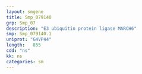 ```yaml
---
layout: smgene
title: Smp_079140
grp: Smp_07
description: "E3 ubiquitin protein ligase MARCH6"
smp: Smp_079140.1
uniprot: "G4VP44"
length:   855
cdd: "ns"
kk: ns
categories: sm
---
```

